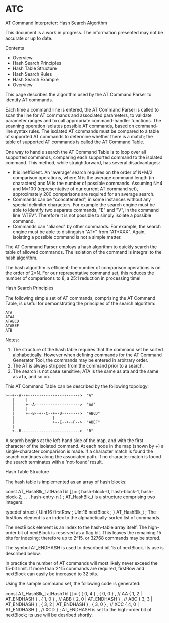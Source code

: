 # ATC

AT Command Interpreter:
Hash Search Algorithm

This document is a work in progress. The information presented may not be accurate or up to date.

Contents

* Overview	
* Hash Search Principles 
* Hash Table Structure 
* Hash Search Rules 
* Hash Search Example 
* Overview

This page describes the algorithm used by the AT Command Parser to identify AT commands.

Each time a command line is entered, the AT Command Parser is called to scan the line for AT commands and associated parameters, to validate parameter ranges and to call appropriate command-handler functions. The scanning operation isolates possible AT commands, based on command-line syntax rules. The isolated AT commands must be compared to a table of supported AT commands to determine whether there is a match; the table of supported AT commands is called the AT Command Table.

One way to handle search the AT Command Table is to loop over all supported commands, comparing each supported command to the isolated command. This method, while straightforward, has several disadvantages:

* It is inefficient. An 'average' search requires on the order of N*M/2 comparison operations, where N is the average command length (in characters) and M is the number of possible commands. Assuming N=4 and M=100 (representative of our current AT command set), approximately 200 comparisons are required for an average search.
* Commands can be "concatenated", in some instances without any special delimiter characters. For example the search engine must be able to identify two separate commands, "E" and "V", in the command line "ATEV". Therefore it is not possible to simply isolate a possible command.
* Commands can "aliased" by other commands. For example, the search engine must be able to distinguish "AT*" from "AT*XXX". Again, isolating a possible command is not a simple matter.

The AT Command Parser employs a hash algorithm to quickly search the table of allowed commands. The isolation of the command is integral to the hash algorithm.

The hash algorithm is efficient; the number of comparison operations is on the order of 2*N. For our representative command set, this reduces the number of comparisons to 8, a 25:1 reduction in processing time!

Hash Search Principles

The following simple set of AT commands, comprising the AT Command Table, is useful for demonstrating the principles of the search algorithm:


    ATA
    ATAA
    ATABCD
    ATABEF
    ATB

Notes:

1. The structure of the hash table requires that the command set be sorted alphabetically. However when defining commands for the AT Command Generator Tool, the commands may be entered in arbitrary order.
2. The AT is always stripped from the command prior to a search.
3. The search is not case sensitive; ATA is the same as ata and the same as aTa, and so on.

This AT Command Table can be described by the following topology:


    >--+--A--+----------------------->  "A"
       |     |                  
       |     +--A-------------------->  "AA"
       |     |                
       |     +--B--+--C--+--D-------->  "ABCD"
       |                 |
       |                 +--E--+--F-->  "ABEF"
       |
       +--B-------------------------->  "B"

A search begins at the left-hand side of the map, and with the first character of the isolated command. At each node in the map (shown by +) a single-character comparison is made. If a character match is found the search continues along the associated path. If no character match is found the search terminates with a 'not-found' result.

Hash Table Structure

The hash table is implemented as an array of hash blocks:

const AT_HashBlk_t atHashTbl [] = {
    hash-block-0,
    hash-block-1,
    hash-block-2,
    .
    .
    .
    hash-entry-n
} ;
AT_HashBlk_t is a structure comprising two integers:

typedef struct {
    UInt16 firstRow ;
    UInt16 nextBlock ; 
}   AT_HashBlk_t ;
The firstRow element is an index to the alphabetically-sorted list of commands.

The nextBlock element is an index to the hash-table array itself. The high-order bit of nextBlock is reserved as a flag bit. This leaves the remaining 15 bits for indexing; therefore up to 2^15, or 32768 commands may be stored.

The symbol AT_ENDHASH is used to described bit 15 of nextBlock. Its use is described below.

In practice the number of AT commands will most likely never exceed the 15-bit limit. If more than 2^15 commands are required, firstRow and nextBlock can easily be increased to 32 bits.

Using the sample command set, the following code is generated:

const AT_HashBlk_t atHashTbl [] = {
	{ 0, 4 } ,
	{ 0, 0 } ,				//	AA
	{ 1, 2 | AT_ENDHASH } ,
	{ 1, 0 } ,				//	ABB
	{ 2, 0 | AT_ENDHASH } ,		//	ABC
	{ 3, 3 | AT_ENDHASH } ,
	{ 3, 2 | AT_ENDHASH } ,
	{ 3, 0 } ,				//	XCC
	{ 4, 0 | AT_ENDHASH } ,		//	XCD
} ;
AT_ENDHASH is set to the high-order bit of nextBlock; its use will be desribed shortly.

